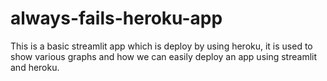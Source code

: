 # always-fails-heroku-app
This is a basic streamlit app which is deploy by using heroku, it is used to show various graphs and how we can easily deploy an app using streamlit and heroku.
